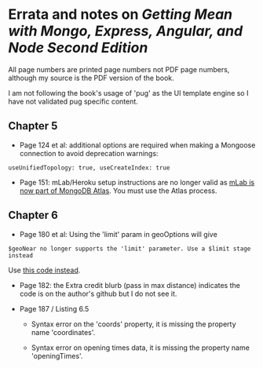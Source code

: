 # Errata and notes on *Getting Mean with Mongo, Express, Angular, and Node Second Edition*

All page numbers are printed page numbers not PDF page numbers, although my source is the PDF version of the book. 

I am not following the book's usage of 'pug' as the UI template engine so I have not validated pug specific content.

## Chapter 5

- Page 124 et al:  additional options are required when making a Mongoose connection to avoid deprecation warnings: 
```
useUnifiedTopology: true, useCreateIndex: true 
```

- Page 151: mLab/Heroku setup instructions are no longer valid as [mLab is now part of MongoDB Atlas](https://docs.mlab.com/mlab-to-atlas/).  You must use the Atlas process.

## Chapter 6

- Page 180 et al: Using the 'limit' param in geoOptions will give 
```
$geoNear no longer supports the 'limit' parameter. Use a $limit stage instead
```
Use [this code instead](https://github.com/rocketnewton/meanwifi/blob/c4b1b899a3d515619fe21b10b11f16945562554b/app_api/controllers/locations.js#L79).

- Page 182:  the Extra credit blurb (pass in max distance) indicates the code is on the author's github but I do not see it. 

- Page 187 / Listing 6.5
  - Syntax error on the 'coords' property, it is missing the property name 'coordinates'.

  - Syntax error on opening times data, it is missing the property name 'openingTimes'.

